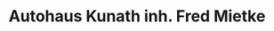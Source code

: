 ---
title: "Autohaus Kunath inh. Fred Mietke"
url: /schoenwald/autohaus-kunath-inh-fred-mietke/
shop: Autowerkstatt
---